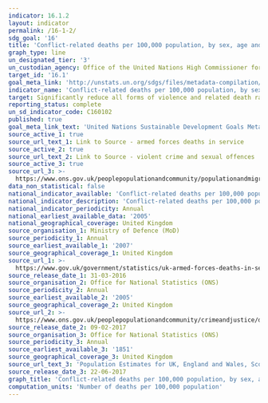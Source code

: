 ```yaml
---
indicator: 16.1.2
layout: indicator
permalink: /16-1-2/
sdg_goal: '16'
title: 'Conflict-related deaths per 100,000 population, by sex, age and cause'
graph_type: line
un_designated_tier: '3'
un_custodian_agency: Office of the United Nations High Commissioner for Human Rights (OHCHR)
target_id: '16.1'
goal_meta_link: 'http://unstats.un.org/sdgs/files/metadata-compilation/Metadata-Goal-16.pdf'
indicator_name: 'Conflict-related deaths per 100,000 population, by sex, age and cause'
target: Significantly reduce all forms of violence and related death rates everywhere
reporting_status: complete
un_sd_indicator_code: C160102
published: true
goal_meta_link_text: 'United Nations Sustainable Development Goals Metadata: Goal 16'
source_active_1: true
source_url_text_1: Link to Source - armed forces deaths in service
source_active_2: true
source_url_text_2: Link to Source - violent crime and sexual offences
source_active_3: true
source_url_3: >-
  https://www.ons.gov.uk/peoplepopulationandcommunity/populationandmigration/populationestimates/datasets/populationestimatesforukenglandandwalesscotlandandnorthernireland
data_non_statistical: false
national_indicator_available: 'Conflict-related deaths per 100,000 population, by sex, age and cause'
national_indicator_description: 'Conflict-related deaths per 100,000 population, by sex, age and cause'
national_indicator_periodicity: Annual
national_earliest_available_data: '2005'
national_geographical_coverage: United Kingdom
source_organisation_1: Ministry of Defence (MoD)
source_periodicity_1: Annual
source_earliest_available_1: '2007'
source_geographical_coverage_1: United Kingdom
source_url_1: >-
  https://www.gov.uk/government/statistics/uk-armed-forces-deaths-in-service-2015
source_release_date_1: 31-03-2016
source_organisation_2: Office for National Statistics (ONS)
source_periodicity_2: Annual
source_earliest_available_2: '2005'
source_geographical_coverage_2: United Kingdom
source_url_2: >-
  https://www.ons.gov.uk/peoplepopulationandcommunity/crimeandjustice/datasets/appendixtablesfocusonviolentcrimeandsexualoffences
source_release_date_2: 09-02-2017
source_organisation_3: Office for National Statistics (ONS)
source_periodicity_3: Annual
source_earliest_available_3: '1851'
source_geographical_coverage_3: United Kingdom
source_url_text_3: 'Population Estimates for UK, England and Wales, Scotland and Northern Ireland'
source_release_date_3: 22-06-2017
graph_title: 'Conflict-related deaths per 100,000 population, by sex, age and cause'
computation_units: 'Number of deaths per 100,000 population'
---
```

